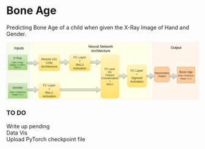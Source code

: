 # Bone Age
Predicting Bone Age of a child when given the X-Ray Image of Hand and Gender. <br>



![alt text](images/flowchart.png)

### TO DO
Write up pending <br>
Data Vis <br>
Upload PyTorch checkpoint file
